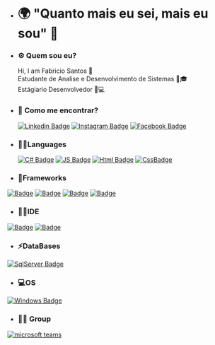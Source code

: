- <h1 class="texte-muted">🌍 "Quanto mais eu sei, mais eu sou" 🧠</h1>

- <h3 class="text-muted">⚙️ Quem sou eu?</h3>
  Hi, I am Fabricio Santos 👋 <br>
  Estudante de Analise e Desenvolvimento de Sistemas 🧑🎓<br>
  Estágiario Desenvolvedor 💼💻

- <h3 class="text-muted">📍 Como me encontrar?</h3>

  [![Linkedin Badge](https://img.shields.io/badge/LinkedIn-0077B5?style=for-the-badge&logo=linkedin&logoColor=white)](https://www.linkedin.com/in/fabricio-dos-santos-siqueira/)
  [![Instagram Badge](https://img.shields.io/badge/Instagram-E4405F?style=for-the-badge&logo=instagram&logoColor=white)](https://www.instagram.com/fabric.santos/?hl=pt-br)
  [![Facebook Badge](https://img.shields.io/badge/Facebook-1877F2?style=for-the-badge&logo=facebook&logoColor=white)](https://www.facebook.com/fabricio.santos.37819959)

 
- <h3 class="text-muted">👨‍💻Languages</h3>

  [![C# Badge](https://img.shields.io/badge/C%23-239120?style=for-the-badge&logo=c-sharp&logoColor=white)](#)
  [![JS Badge](https://img.shields.io/badge/JavaScript-F7DF1E?style=for-the-badge&logo=javascript&logoColor=black)](#)
  [![Html Badge](https://img.shields.io/badge/HTML5-E34F26?style=for-the-badge&logo=html5&logoColor=white)](#)
  [![CssBadge](https://img.shields.io/badge/CSS3-1572B6?style=for-the-badge&logo=css3&logoColor=white)](#)
 
- <h3 class="text-muted">🚀Frameworks</h3>

 [![Badge](https://img.shields.io/badge/.NET-5C2D91?style=for-the-badge&logo=.net&logoColor=white)](#)
 [![Badge](https://img.shields.io/badge/Bootstrap-563D7C?style=for-the-badge&logo=bootstrap&logoColor=white)](#)
 [![Badge](https://img.shields.io/badge/Microsoft-666666?style=for-the-badge&logo=microsoft&logoColor=white)](#)
 [![Badge](https://img.shields.io/badge/Git-F05032?style=for-the-badge&logo=git&logoColor=white)](#)
  
- <h3 class="text-muted">👨‍💻IDE</h3>

 [![Badge](https://img.shields.io/badge/Visual_Studio_2019-5C2D91?style=for-the-badge&logo=visual%20studio&logoColor=white)](#)
 [![Badge](https://img.shields.io/badge/Visual_Studio_Code-0078D4?style=for-the-badge&logo=visual%20studio%20code&logoColor=white)](#)
  
- <h3 class="text-muted">⚡DataBases</h3>

 [![SqlServer Badge](https://img.shields.io/badge/Microsoft%20SQL%20Sever-CC2927?style=for-the-badge&logo=microsoft%20sql%20server&logoColor=white)](#)
  
- <h3 class="text-muted">💻OS</h3>

 [![Windows Badge](https://img.shields.io/badge/Windows-0078D6?style=for-the-badge&logo=windows&logoColor=white)](#)
  
- <h3 class="text-muted">🤜🤛 Group</h3>

 [![microsoft teams](https://img.shields.io/badge/Microsoft_Teams-6264A7?style=for-the-badge&logo=microsoft-teams&logoColor=white)](#)
